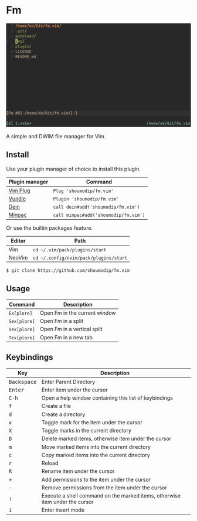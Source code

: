 # Fm
![Demo](img/demo.png)

A simple and DWIM file manager for Vim.

## Install
Use your plugin manager of choice to install this plugin.

| Plugin manager | Command                                                                  |
| -------------- | ------------------------------------------------------------------------ |
| [Vim Plug](https://github.com/junegunn/vim-plug)  | `Plug 'shoumodip/fm.vim'`             |
| [Vundle](https://github.com/VundleVim/Vundle.vim) | `Plugin 'shoumodip/fm.vim'`           |
| [Dein](https://github.com/Shougo/dein.vim)        | `call dein#add('shoumodip/fm.vim')`   |
| [Minpac](https://github.com/k-takata/minpac)      | `call minpac#add('shoumodip/fm.vim')` |

Or use the builtin packages feature.

| Editor | Path                                   |
| ------ | ----                                   |
| Vim    | `cd ~/.vim/pack/plugins/start`         |
| NeoVim | `cd ~/.config/nvim/pack/plugins/start` |

```console
$ git clone https://github.com/shoumodip/fm.vim
```

## Usage
| Command      | Description                   |
| ------------ | ----------------------------- |
| `Ex[plore]`  | Open Fm in the current window |
| `Sex[plore]` | Open Fm in a split            |
| `Vex[plore]` | Open Fm in a vertical split   |
| `Tex[plore]` | Open Fm in a new tab          |

## Keybindings
| Key                  | Description                                                                  |
| -------------------- | ---------------------------------------------------------------------------- |
| <kbd>Backspace</kbd> | Enter Parent Directory                                                       |
| <kbd>Enter</kbd>     | Enter item under the cursor                                                  |
| <kbd>C-h</kbd>       | Open a help window containing this list of keybindings                       |
| <kbd>f</kbd>         | Create a file                                                                |
| <kbd>d</kbd>         | Create a directory                                                           |
| <kbd>x</kbd>         | Toggle mark for the item under the cursor                                    |
| <kbd>X</kbd>         | Toggle marks in the current directory                                        |
| <kbd>D</kbd>         | Delete marked items, otherwise item under the cursor                         |
| <kbd>m</kbd>         | Move marked items into the current directory                                 |
| <kbd>c</kbd>         | Copy marked items into the current directory                                 |
| <kbd>r</kbd>         | Reload                                                                       |
| <kbd>R</kbd>         | Rename item under the cursor                                                 |
| <kbd>+</kbd>         | Add permissions to the item under the cursor                                 |
| <kbd>-</kbd>         | Remove permissions from the item under the cursor                            |
| <kbd>!</kbd>         | Execute a shell command on the marked items, otherwise item under the cursor |
| <kbd>i</kbd>         | Enter insert mode                                                            |
